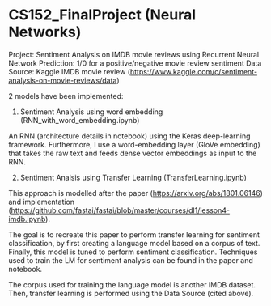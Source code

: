# CS152_FinalProject (Neural Networks)

Project: Sentiment Analysis on IMDB movie reviews using Recurrent Neural Network
        Prediction: 1/0 for a positive/negative movie review sentiment
        Data Source: Kaggle IMDB movie review (https://www.kaggle.com/c/sentiment-analysis-on-movie-reviews/data)

2 models have been implemented:

1. Sentiment Analysis using word embedding (RNN_with_word_embedding.ipynb)

  An RNN (architecture details in notebook) using the Keras deep-learning framework. Furthermore, I use a word-embedding layer
  (GloVe embedding) that takes the raw text and feeds dense vector embeddings as input to the RNN.
  
2. Sentiment Analsis using Transfer Learning (TransferLearning.ipynb)
  
  This approach is modelled after the paper (https://arxiv.org/abs/1801.06146) and implementation (https://github.com/fastai/fastai/blob/master/courses/dl1/lesson4-imdb.ipynb).
  
  The goal is to recreate this paper to perform transfer learning for sentiment classification, by first creating a language model based on a corpus of text.
  Finally, this model is tuned to perform sentiment classification. Techniques used to train the LM for sentiment analysis can be found in the paper and notebook.
  
  The corpus used for training the language model is another IMDB dataset. Then, transfer learning is performed using the Data Source (cited above).
